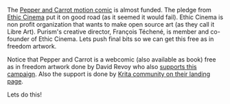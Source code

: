 <!-- 
.. title: Open Source Motion Comic Almost Fully Funded - Pledge now!
.. slug: open-source-motion-comic-almost-fully-funded-pledge-now
.. date: 2016-09-22 13:54:21 UTC+02:00
.. tags: open source, comic, ethic cinema
.. category: 
.. link: 
.. description: 
.. type: text
-->

The [Pepper and Carrot motion comic](https://www.indiegogo.com/projects/pepper-and-carrot-motion-comic#/) is almost funded. The pledge from [Ethic Cinema](http://ethiccinema.org/) put it on good road (as it seemed it would fail). Ethic Cinema is non profit organization that wants to make open source art (as they call it Libre Art). Purism's creative director, François Téchené, is member and co-founder of Ethic Cinema. Lets push final bits so we can get this free as in freedom artwork.

Notice that Pepper and Carrot is a webcomic (also available as book) free as in freedom artwork done by David Revoy who also [supports this campaign](http://www.peppercarrot.com/en/article380/motion-comic-project-by-nikolai-mamashev). Also the support is done by [Krita community on their landing page](https://krita.org/en/).

Lets do this!

